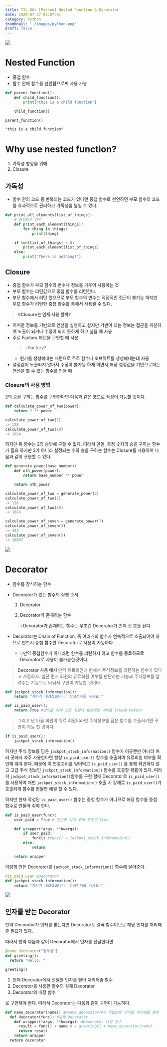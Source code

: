 ```yaml
---
title: TIL.06) [Python] Nested Function & Decorator
date: 2020-07-27 03:07:61
category: Python
thumbnail: './images/python.png'
draft: false
---
```


![](./images/python.png)

# Nested Function

- 중첩 함수
- 함수 안에 함수를 선언함으로써 사용 가능

```python
def parent_function():
    def child_function():
        print("this is a child function")

    child_function()

parent_function()
```
```
"this is a child function"
```

# Why use nested function?

1. 가독성 향상을 위해
2. Closure

## 가독성

- 함수 안의 코드 중 반복되는 코드가 있다면 중첩 함수로 선언하면 부모 함수의 코드를 효과적으로 관리하고 가독성을 높일 수 있다.

```python
def print_all_elements(list_of_things):
    # 중첩함수 선언
    def print_each_element(things):
        for thing in things:
            print(thing)

    if len(list_of_things) > 0:
        print_each_element(list_of_things)
    else:
        print("There is nothing!")
```

## Closure

- 중첩 함수가 부모 함수의 변수나 정보를 가두어 사용하는 것
- 부모 함수는 리턴값으로 중첩 함수를 리턴한다.
- 부모 함수에서 리턴 했으므로 부모 함수의 변수는 직접적인 접근이 불가능 하지만 부모 함수가 리턴한 중첩 함수를 통해서 사용될 수 있다.

> **💡Closure는 언제 사용 할까?**
- 어떠한 정보를 기반으로 연산을 실행하고 싶지만 기반이 되는 정보는 접근을 제한하여 노출이 되거나 수정이 되지 못하게 하고 싶을 때 사용
- 주로 Factory 패턴을 구현할 때 사용
    > _💡Factory?_
    - 뭔가를 생성해내는 패턴으로 주로 함수나 오브젝트를 생성해내는데 사용
- 설정값이 노출되지 않아서 수정이 불가능 하게 하면서 해당 설정값을 기반으로하는 연산을 할 수 있는 함수를 만들 때

### Closure의 사용 방법

2의 승을 구하는 함수를 구현한다면 다음과 같은 코드로 작성이 가능할 것이다.

```python
def calculate_power_of_two(power):
    return 2 ** power

calculate_power_of_two(7)
-> 128
calculate_power_of_two(10)
-> 1024
```

하지만 위 함수는 2의 승밖에 구할 수 없다. 따라서 만일, 특정 숫자의 승을 구하는 함수가 필요 하지만 2가 아니라 설정되는 수의 승을 구하는 함수는 Closure를 사용하여 다음과 같이 구현할 수 있다.

```python
def generate_power(base_number):
    def nth_power(power):
        return base_number ** power

    return nth_power

calculate_power_of_two = generate_power(2)
calculate_power_of_two(7)
-> 128
calculate_power_of_two(10)
-> 1024

calculate_power_of_seven = generate_power(7)
calculate_power_of_seven(3)
-> 343
calculate_power_of_seven(5)
-> 16907
```

![](https://images.velog.io/images/yongineer1990/post/f87ae3e9-5e66-4a34-8384-41557dc65a90/image.png)

# Decorator

- 함수를 장식하는 함수
- Decorator가 있는 함수의 실행 순서
    1. Decorator
    2. Decorator가 존재하는 함수

        💡Decorator가 존재하는 함수는 무조건 Decorator가 먼저 선 호출 된다.

- Decorator는 Chain of Function, 즉 여러개의 함수가 연속적으로 호출되어야 하므로 반드시 중첩 함수만 Decorator로 사용이 가능하다.
    - 💡만약 중첩함수가 아니라면 함수를 리턴하지 않고 함수를 종료하므로 Decorator로 사용이 불가능한것이다.

> **Decorator 사용 예시**
>만약 유료회원에 한해서 주식정보를 리턴하는 함수가 있다고 가정하자. 일단 먼저 회원의 유료회원 여부를 판단하는   기능과 주식정보를 알려주는 기능으로 나눠서 구현이 가능할 것이다.
```python
def jackpot_stock_information():
    return "계시가 내려졌습니다. 삼성전자를 사세요!"
```

```python
def is_paid_user():
    return True #편의를 위해 모든 회원의 유료회원 여부를 True로 Return
```

>그리고 난 다음 회원이 유료 회원이라면 주식정보를 담은 함수를 호출시키면 구현이 가능 할 것이다.

```python
if is_paid_user():
    jackpot_stock_information()
```
>
하지만 주식 정보를 담은 `jackpot_stock_information()` 함수가 이곳뿐만 아니라 여러 곳에서 자주 사용한다면 항상 `is_paid_user()` 함수를 호출하여 유료회원 여부를 확인해 줘야 한다. 때문에 이 연결고리를 잊어먹고 `is_paid_user()` 를 통해 확인하지 않고 고급 주식 정보인 `jackpot_stock_information()` 함수를 호출할 확률이 있다. 따라서 `jackpot_stock_information()`함수를 구현 할때 Decorator로 `is_paid_user()`를 사용하여 매번 `jackpot_stock_information()` 호출 시 강제로 `is_paid_user()`가 호출되게 함수를 만들면 해결 할 수 있다.
>
하지만 현재 작성된 `is_paid_user()` 함수는 중첩 함수가 아니므로 해당 함수를 중첩 함수로 만들어 줘야 한다.
>
```python
def is_paid_user(func):
    user_paid = True # 간단화 하기 위해 무조건 True

    def wrapper(*args, **kwargs):
        if user_paid:
            func() #func() = jackpot_stock_information()
        else:
            return

    return wrapper
```
>
이렇게 만든 Decorator를 `jackpot_stock_information()` 함수에 달아준다.
>
```python
@is_paid_user #Decorator
def jackpot_stock_information():
    return "계시가 내려졌습니다. 삼성전자를 사세요!"
```

![](https://images.velog.io/images/yongineer1990/post/5cc53d22-55cb-4302-afc6-63df9d6a6536/image.png)

## 인자를 받는 Decorator

만약 Decorator가 인자를 받는다면 Decorator도 결국 함수이므로 해당 인자를 처리해줄 필요가 있다. 

따라서 만약 다음과 같이 Decorator에서 인자를 전달한다면 
>
```python
@name_decorator("정우성")
def greeting():
  return "Hello, "

greeting()
```

1. 먼저 Decorator에서 전달한 인자를 받아 처리해줄 함수
2. Decorator를 사용한 함수의 실제 Decorator
3. Decorator의 내장 함수

로 구현해야 한다. 따라서 Decorator는 다음과 같이 구현이 가능하다.
>
```python
def name_decorator(name): #@name_decorator에서 전달받은 인자를 처리해줄 함수
  def decorator(func): #실제 Decorator
    def wrapper(*args, **kwargs): #Decorator 내장 함수
      result = func() + name # = greeting() + name_decorator(name)
      return result
    return wrapper
  return decorator
```

